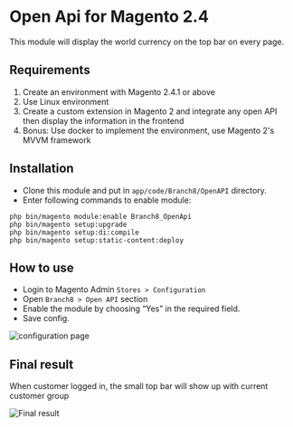 # Open Api for Magento 2.4

This module will display the world currency on the top bar on every page.

## Requirements
1. Create an environment with Magento 2.4.1 or above
2. Use Linux environment
3. Create a custom extension in Magento 2 and integrate any open API then display the information in the frontend
4. Bonus: Use docker to implement the environment, use Magento 2's MVVM framework

## Installation

- Clone this module and put in `app/code/Branch8/OpenAPI` directory.
- Enter following commands to enable module:
```
php bin/magento module:enable Branch8_OpenApi
php bin/magento setup:upgrade
php bin/magento setup:di:compile
php bin/magento setup:static-content:deploy
```

## How to use

- Login to Magento Admin `Stores > Configuration`
- Open `Branch8 > Open API` section
- Enable the module by choosing “Yes” in the required field.
- Save config.


![configuration page](https://i.imgur.com/uyhdOka.png)

## Final result

When customer logged in, the small top bar will show up with current customer group

![Final result](https://i.imgur.com/BPeBy3O.png)
